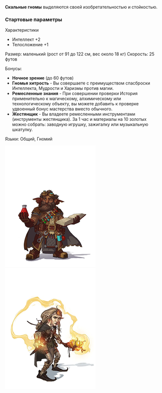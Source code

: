 **Скальные гномы** выделяются своей изобретательностью и стойкостью.

### Стартовые параметры
Характеристики
- Интеллект +2
- Телосложение +1

Размер: маленький  (рост от 91 до 122 см, вес около 18 кг)
Скорость: 25 футов

Бонусы:
- **Ночное зрение** (до 60 футов)
- **Гномья хитрость** - Вы совершаете с преимуществом спасброски Интеллекта, Мудрости и Харизмы против магии.
- **Ремесленные знания** - При совершении проверки История применительно к магическому, алхимическому или технологическому объекту, вы можете добавить к проверке удвоенный бонус мастерства вместо обычного.
- **Жестянщик**  - Вы владеете ремесленными инструментами (инструменты жестянщика). За 1 час и материалы на 10 золотых можно собрать: заводную игрушку, зажигалку или музыкальную шкатулку.

Языки: Общий, Гномий

![Скальный гном](../../Img/R-gnome-rock1.png)![Скальный гном](../../Img/R-gnome-rock2.png)